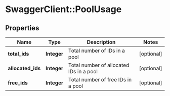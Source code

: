 # SwaggerClient::PoolUsage

## Properties
Name | Type | Description | Notes
------------ | ------------- | ------------- | -------------
**total_ids** | **Integer** | Total number of IDs in a pool | [optional] 
**allocated_ids** | **Integer** | Total number of allocated IDs in a pool | [optional] 
**free_ids** | **Integer** | Total number of free IDs in a pool | [optional] 



